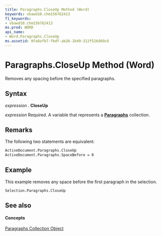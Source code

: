 ```yaml
---
title: Paragraphs.CloseUp Method (Word)
keywords: vbawd10.chm156762413
f1_keywords:
- vbawd10.chm156762413
ms.prod: WORD
api_name:
- Word.Paragraphs.CloseUp
ms.assetid: 0fa0afb7-fbdf-ab26-1b49-312f526d69c6
---
```



# Paragraphs.CloseUp Method (Word)

Removes any spacing before the specified paragraphs.


## Syntax

 _expression_ . **CloseUp**

 _expression_ Required. A variable that represents a **[Paragraphs](paragraphs-object-word.md)** collection.


## Remarks

The following two statements are equivalent:


```vb
ActiveDocument.Paragraphs.CloseUp 
ActiveDocument.Paragraphs.SpaceBefore = 0
```


## Example

This example removes any space before the first paragraph in the selection.


```
Selection.Paragraphs.CloseUp
```


## See also


#### Concepts


[Paragraphs Collection Object](paragraphs-object-word.md)

